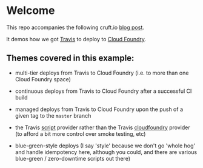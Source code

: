 
# Welcome

This repo accompanies the following cruft.io [blog post](xxx).

It demos how we got [Travis](https://travis-ci.org/) to deploy to [Cloud Foundry](https://www.cloudfoundry.org/).

## Themes covered in this example:

* multi-tier deploys from Travis to Cloud Foundry (i.e. to more than one Cloud Foundry space)

* continuous deploys from Travis to Cloud Foundry after a successful CI build

* managed deploys from Travis to Cloud Foundry upon the push of a given tag to the `master` branch

* the Travis [script](https://docs.travis-ci.com/user/deployment/script) provider rather than the Travis [cloudfoundry](https://docs.travis-ci.com/user/deployment/cloudfoundry) provider (to afford a bit more control over smoke testing, etc)

* blue-green-style deploys (I say 'style' because we don't go 'whole hog' and handle idempotency here, although you could, and there are various blue-green / zero-downtime scripts out there)

